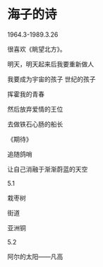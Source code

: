 # 海子的诗

1964.3-1989.3.26

很喜欢《眺望北方》。

明天，明天起来后我要重新做人

我要成为宇宙的孩子 世纪的孩子

挥霍我的青春

然后放弃爱情的王位

去做铁石心肠的船长



《期待》

追随鸽哨

让自己消融于渐渐蔚蓝的天空



5.1

栽枣树

街道

亚洲铜



5.2

阿尔的太阳——凡高
